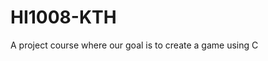 # HI1008-KTH
[](https://img.shields.io/badge/Release-Alpha-green)
A project course where our goal is to create a game using C
